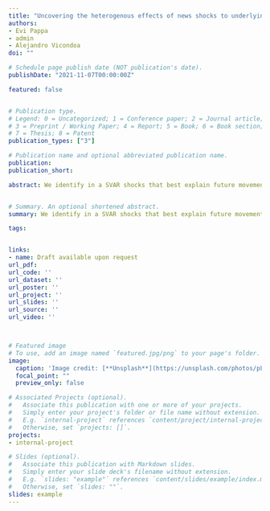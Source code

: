 ```yaml
---
title: "Uncovering the heterogenous effects of news shocks to underlying inflation"
authors:
- Evi Pappa
- admin
- Alejandro Vicondoa
doi: ""

# Schedule page publish date (NOT publication's date).
publishDate: "2021-11-07T00:00:00Z"

featured: false


# Publication type.
# Legend: 0 = Uncategorized; 1 = Conference paper; 2 = Journal article;
# 3 = Preprint / Working Paper; 4 = Report; 5 = Book; 6 = Book section;
# 7 = Thesis; 8 = Patent
publication_types: ["3"]

# Publication name and optional abbreviated publication name.
publication: 
publication_short: 

abstract: We identify in a SVAR shocks that best explain future movements in different measures of underlying inflation over a five-year horizon and label them as news augmented  shocks to underlying inflation. Independently of the measure used, such shocks raise the nominal rate and inflation persistently, while they induce mild and short-lived increases in economic activity. The extracted inflation shocks have differential distributional effects. They increase significantly and persistently the consumption of mortgagors and home owners. Differently from the traditional monetary policy disturbances, news augmented shocks to underlying inflation induce a positive wealth effect for mortgagors and home owners, driven by a reduction in the real mortgage payments and a persistent increase in real house prices that they induce. 


# Summary. An optional shortened abstract.
summary: We identify in a SVAR shocks that best explain future movements in different measures of underlying inflation over a five-year horizon and label them as news augmented  shocks to underlying inflation. Independently of the measure used, such shocks raise the nominal rate and inflation persistently, while they induce mild and short-lived increases in economic activity. The extracted inflation shocks have differential distributional effects. They increase significantly and persistently the consumption of mortgagors and home owners. Differently from the traditional monetary policy disturbances, news augmented shocks to underlying inflation induce a positive wealth effect for mortgagors and home owners, driven by a reduction in the real mortgage payments and a persistent increase in real house prices that they induce. 

tags: 


links: 
- name: Draft available upon request
url_pdf: 
url_code: ''
url_dataset: ''
url_poster: ''
url_project: ''
url_slides: ''
url_source: ''
url_video: ''



# Featured image
# To use, add an image named `featured.jpg/png` to your page's folder. 
image:
  caption: 'Image credit: [**Unsplash**](https://unsplash.com/photos/pLCdAaMFLTE)'
  focal_point: ""
  preview_only: false

# Associated Projects (optional).
#   Associate this publication with one or more of your projects.
#   Simply enter your project's folder or file name without extension.
#   E.g. `internal-project` references `content/project/internal-project/index.md`.
#   Otherwise, set `projects: []`.
projects:
- internal-project

# Slides (optional).
#   Associate this publication with Markdown slides.
#   Simply enter your slide deck's filename without extension.
#   E.g. `slides: "example"` references `content/slides/example/index.md`.
#   Otherwise, set `slides: ""`.
slides: example
---
```


